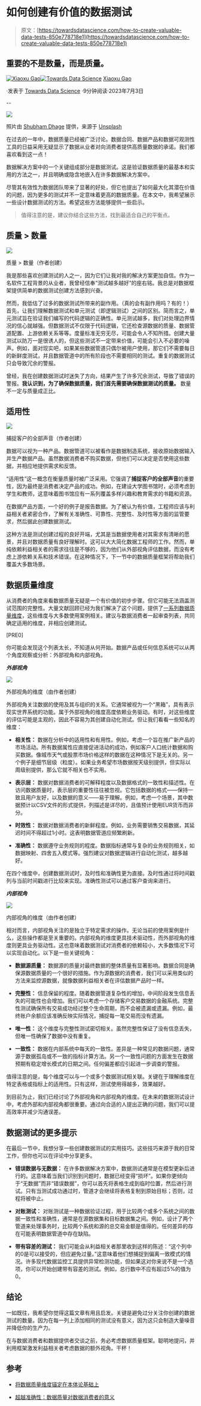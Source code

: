 # 如何创建有价值的数据测试

> 原文：[https://towardsdatascience.com/how-to-create-valuable-data-tests-850e778718e1](https://towardsdatascience.com/how-to-create-valuable-data-tests-850e778718e1)

## 重要的不是数量，而是质量。

[](https://medium.com/@xiaoxugao?source=post_page-----850e778718e1--------------------------------)[![Xiaoxu Gao](../Images/8712a7e5f3bad0d2abd7e04792fad66f.png)](https://medium.com/@xiaoxugao?source=post_page-----850e778718e1--------------------------------)[](https://towardsdatascience.com/?source=post_page-----850e778718e1--------------------------------)[![Towards Data Science](../Images/a6ff2676ffcc0c7aad8aaf1d79379785.png)](https://towardsdatascience.com/?source=post_page-----850e778718e1--------------------------------) [Xiaoxu Gao](https://medium.com/@xiaoxugao?source=post_page-----850e778718e1--------------------------------)

·发表于 [Towards Data Science](https://towardsdatascience.com/?source=post_page-----850e778718e1--------------------------------) ·9分钟阅读·2023年7月3日

--

![](../Images/a6433b06eebe7358fd99a93d34ff62f8.png)

照片由 [Shubham Dhage](https://unsplash.com/@theshubhamdhage) 提供，来源于 [Unsplash](https://unsplash.com/)

在过去的一年中，数据质量已经被广泛讨论。数据合同、数据产品和数据可观测性工具的日益采用无疑显示了数据从业者对向消费者提供高质量数据的承诺。我们都喜欢看到这一点！

数据解决方案中的一个关键组成部分是数据测试。这是验证数据质量的最基本和实用的方法之一，并且明确或隐含地嵌入在许多数据解决方案中。

尽管其有效性为数据团队带来了显著的好处，但它也提出了如何最大化其潜在价值的问题，因为更多的测试并不一定意味着更高的数据质量。在本文中，我希望展示一些设计数据测试的方法。希望这些方法能够提供一些启示。

> 值得注意的是，建议你结合这些方法，找到最适合自己的平衡点。

## 质量 > 数量

![](../Images/50cbde299cf98bb64a915f7b5a14d136.png)

质量 > 数量（作者创建）

我是那些喜欢创建测试的人之一，因为它们让我对我的解决方案更加自信。作为一名软件工程背景的从业者，我曾经信奉“测试越多越好”的座右铭。我总是对数据框架提供简单的数据测试创建方法感到兴奋。

然而，我低估了过多的数据测试所带来的副作用。（真的会有副作用吗？有的！）首先，让我们理解数据测试和单元测试（即逻辑测试）之间的区别。简而言之，单元测试旨在验证我们编写的代码逻辑的正确性。单元测试越多，我们对处理边界情况的信心就越强。但数据测试不仅限于代码逻辑，它还检查源数据的质量、数据管道配置、上游依赖关系等等。度量标准无穷无尽，可能会令人不知所措。创建大量测试以防万一是很诱人的，但这些测试不一定带来价值，可能会引入不必要的噪声。例如，面对现实吧，如果某些数据管道只偶尔被用户使用，那它们不需要每日的新鲜度测试，并且数据管道中的所有阶段也不需要相同的测试。重复的数据测试只会导致冗余的警报。

曾经，我在创建数据测试时迷失了方向，结果产生了许多冗余测试，导致了错误的警报。**我认识到，为了确保数据质量，我们首先需要确保数据测试的质量。** 数量不一定与质量成正比。

## 适用性

![](../Images/dbb105199c04b434c3b2eaa313b13ccf.png)

捕捉客户的全部声音（作者创建）

数据可以视为一种产品。数据管道可以被看作是数据制造系统，接收原始数据输入并生产数据产品。虽然数据消费者不购买数据，但他们可以决定是否使用这些数据，并相应地提供需求和反馈。

“适用性”这一概念在衡量质量时被广泛采用。它强调了**捕捉客户的全部声音**的重要性，因为最终是消费者决定产品的成功。例如，在建设大学图书馆时，必须考虑到学生和教师，这意味着图书馆应有一系列覆盖多样兴趣和教育需求的书籍和资源。

在数据产品方面，一个好的例子是报告数据。为了被认为有价值，工程师应该与利益相关者紧密合作，了解有关准确性、可靠性、完整性、及时性等方面的监管要求，然后据此创建数据测试。

这种方法是测试创建过程的良好开端，尤其是当数据使用者对其需求有清晰的愿景，并且对数据质量有良好理解时。这可以大大简化数据工程师的工作。然而，单纯依赖利益相关者的需求往往是不够的，因为他们从外部视角评估数据，而没有考虑上游依赖关系和技术错误。在这种情况下，下一节中的数据质量框架将帮助我们覆盖大多数场景。

## 数据质量维度

从消费者的角度来看数据质量无疑是一个有价值的初步步骤。但它可能无法涵盖测试范围的完整性。大量文献回顾已经为我们解决了这个问题，提供了[一系列数据质量维度](https://dl.acm.org/doi/pdf/10.1145/240455.240479)，这些维度与大多数使用案例相关。建议与数据消费者一起审查列表，共同确定适用的维度，并相应创建测试。

[PRE0]

你可能会发现这个列表太长，不知道从何开始。数据产品或任何信息系统可以从两个角度观察或分析：外部视角和内部视角。

***外部视角***

![](../Images/52918b43295ed070325b0cea5f1198cc.png)

外部视角的维度（由作者创建）

外部视角关注数据的使用及其与组织的关系。它通常被视为一个“黑箱”，具有表示现实世界系统的功能。属于外部视角的维度高度依赖业务驱动。有时，对这些维度的评估可能是主观的，因此不容易为其创建自动化测试。但让我们看看一些知名的维度：

+   **相关性：** 数据在分析中的适用性和有用性。例如，考虑一个旨在推广新产品的市场活动。所有数据属性应直接促进活动的成功，例如客户人口统计数据和购买数据。像城市天气或股票市场价格这样的数据在这种情况下是无关的。另一个例子是细节层级（粒度）。如果业务希望市场数据按天级别提供，但实际以周级别提供，那么它就不相关也不实用。

+   **表示层：** 数据对数据消费者的可解释程度以及数据格式的一致性和描述性。在访问数据质量时，表示层的重要性往往被忽视。它包括数据的格式——保持一致且用户友好，以及数据的意义——易于理解。例如，考虑一个场景，其中数据预计以CSV文件的形式提供，列描述是详尽的，且值预计使用EUR货币而非分。

+   **时效性：** 数据对数据消费者的新鲜程度。例如，业务需要销售交易数据，其延迟时间不得超过1小时。这表明数据管道应频繁刷新。

+   **准确性：** 数据遵守业务规则的程度。数据指标通常与复杂的业务规则相关，如数据映射、四舍五入模式等。强烈建议对数据逻辑进行自动化测试，越多越好。

在四个维度中，创建数据测试时，及时性和准确性更为直接。及时性通过将时间戳列与当前时间戳进行比较来实现。准确性测试可以通过客户查询来进行。

***内部视角***

![](../Images/bb14c702bc68ab045979558b81807d50.png)

内部视角的维度（由作者创建）

相对而言，内部视角关注的是独立于特定需求的操作。无论当前的使用案例是什么，这些操作都是至关重要的。内部视角的维度更具技术驱动性，而外部视角的维度则更具业务驱动性。这也意味着数据测试对消费者的依赖较小，大多数情况下可以实现自动化。以下是一些关键视角：

+   **数据源质量：** 数据源的质量对最终数据的整体质量有显著影响。数据合同是确保源数据质量的一个很好的措施。作为源数据的消费者，我们可以采用类似的方法来监控源数据，就像数据利益相关者在评估数据产品时一样。

+   **完整性：** 信息保留的程度。随着数据管道复杂性的增加，中间阶段发生信息丢失的可能性也会增加。我们可以考虑一个存储客户交易数据的金融系统。完整性测试确保所有交易成功经过整个生命周期，而不会被遗漏或遗漏。例如，最终账户余额应该准确反映实际情况，捕捉每一笔交易而没有遗漏。

+   **唯一性：** 这个维度与完整性测试密切相关。虽然完整性保证了没有信息丢失，但唯一性确保了数据中没有重复。

+   **一致性：** 数据在内部系统中每天的一致性。差异是一种常见的数据问题，通常源于数据孤岛或不一致的指标计算方法。另一个一致性问题的方面发生在数据预期有稳定增长模式的日期之间。任何偏差都应引起进一步调查的警报。

值得注意的是，每个维度可以与一个或多个数据测试相关联。关键在于理解维度在特定表格或指标上的适用性。只有这样，测试使用得越多，效果越好。

到目前为止，我们已经讨论了外部视角和内部视角的维度。在未来的数据测试设计中，考虑外部和内部视角都很重要。通过向合适的人提出正确的问题，我们可以提高效率并减少沟通误差。

## 数据测试的更多提示

在最后一节中，我想分享一些创建数据测试的实用技巧。这些技巧来源于我的日常工作，但你也可以在评论中分享更多。

+   **错误数据与无数据：** 在许多数据解决方案中，数据测试通常是在模型更新后进行的。这意味着当我们识别到问题时，数据已经变得“损坏”。如果你更倾向于“无数据”而非“错误数据”，你可以首先将表格生成到临时位置，然后进行测试。只有当测试成功通过时，管道才会继续将表格复制到原始目标；否则，过程将被中止。

+   **对账测试：** 对账测试是一种数据验证过程，用于比较两个或多个系统之间的数据一致性和准确性，通常是在源数据集和目标数据集之间。例如，设计了两个管道来处理事务时，比较两个系统和源的总交易金额是值得的。任何差异的存在可能表明数据管道中存在缺陷。

+   **带有容差的测试：** 我们可能会从利益相关者那里收到这样的陈述：“这个列中的0是可以接受的，但应避免过量。”这意味着他们想捕捉到偏离一致模式的情况。许多现代数据监控工具提供异常检测功能，但如果这对你来说不是一个选项，你可以开始创建带有容差的测试。例如，总行数中不应有超过5%的值为0。

## 结论

一如既往，我希望你觉得这篇文章有用且启发。关键是避免过分关注你创建的数据测试的数量。因为在每一列上添加相同的测试没有意义，因为这只会制造大量噪音并降低你的生产力。

在与数据消费者和数据提供者交谈之前，务必考虑数据质量框架。聪明地提问，并利用框架激发利益相关者考虑数据的额外视角。干杯！

## 参考

+   [将数据质量维度锚定在本体论基础上](https://dl.acm.org/doi/pdf/10.1145/240455.240479)

+   [超越准确性：数据质量对数据消费者的意义](http://mitiq.mit.edu/documents/publications/tdqmpub/14_beyond_accuracy.pdf)
